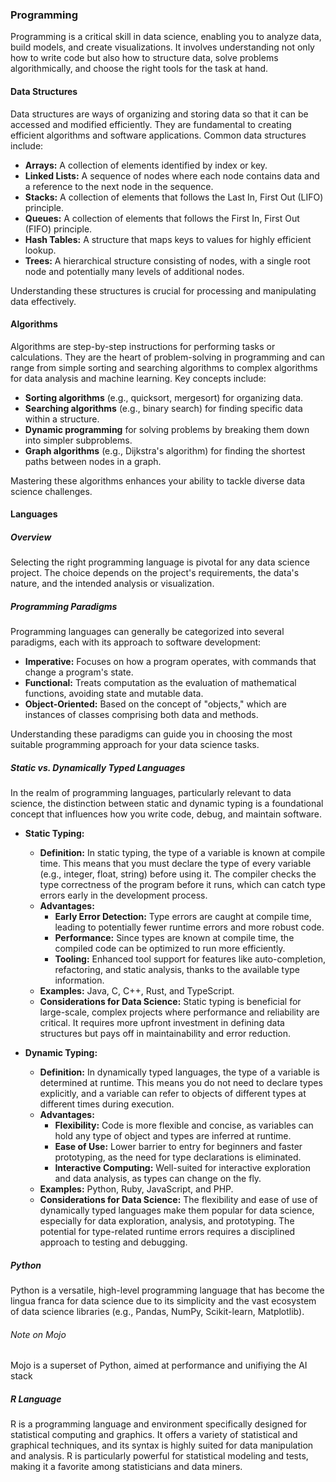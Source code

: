 ### Programming

Programming is a critical skill in data science, enabling you to analyze data, build models, and create visualizations. It involves understanding not only how to write code but also how to structure data, solve problems algorithmically, and choose the right tools for the task at hand.

#### Data Structures

Data structures are ways of organizing and storing data so that it can be accessed and modified efficiently. They are fundamental to creating efficient algorithms and software applications. Common data structures include:

- **Arrays:** A collection of elements identified by index or key.
- **Linked Lists:** A sequence of nodes where each node contains data and a reference to the next node in the sequence.
- **Stacks:** A collection of elements that follows the Last In, First Out (LIFO) principle.
- **Queues:** A collection of elements that follows the First In, First Out (FIFO) principle.
- **Hash Tables:** A structure that maps keys to values for highly efficient lookup.
- **Trees:** A hierarchical structure consisting of nodes, with a single root node and potentially many levels of additional nodes.

Understanding these structures is crucial for processing and manipulating data effectively.

#### Algorithms

Algorithms are step-by-step instructions for performing tasks or calculations. They are the heart of problem-solving in programming and can range from simple sorting and searching algorithms to complex algorithms for data analysis and machine learning. Key concepts include:

- **Sorting algorithms** (e.g., quicksort, mergesort) for organizing data.
- **Searching algorithms** (e.g., binary search) for finding specific data within a structure.
- **Dynamic programming** for solving problems by breaking them down into simpler subproblems.
- **Graph algorithms** (e.g., Dijkstra's algorithm) for finding the shortest paths between nodes in a graph.

Mastering these algorithms enhances your ability to tackle diverse data science challenges.

#### Languages

##### Overview

Selecting the right programming language is pivotal for any data science project. The choice depends on the project's requirements, the data's nature, and the intended analysis or visualization.

##### Programming Paradigms

Programming languages can generally be categorized into several paradigms, each with its approach to software development:

- **Imperative:** Focuses on how a program operates, with commands that change a program's state.
- **Functional:** Treats computation as the evaluation of mathematical functions, avoiding state and mutable data.
- **Object-Oriented:** Based on the concept of "objects," which are instances of classes comprising both data and methods.

Understanding these paradigms can guide you in choosing the most suitable programming approach for your data science tasks.

##### Static vs. Dynamically Typed Languages

In the realm of programming languages, particularly relevant to data science, the distinction between static and dynamic typing is a foundational concept that influences how you write code, debug, and maintain software.

- **Static Typing:**
  - **Definition:** In static typing, the type of a variable is known at compile time. This means that you must declare the type of every variable (e.g., integer, float, string) before using it. The compiler checks the type correctness of the program before it runs, which can catch type errors early in the development process.
  - **Advantages:**
    - **Early Error Detection:** Type errors are caught at compile time, leading to potentially fewer runtime errors and more robust code.
    - **Performance:** Since types are known at compile time, the compiled code can be optimized to run more efficiently.
    - **Tooling:** Enhanced tool support for features like auto-completion, refactoring, and static analysis, thanks to the available type information.
  - **Examples:** Java, C, C++, Rust, and TypeScript.
  - **Considerations for Data Science:** Static typing is beneficial for large-scale, complex projects where performance and reliability are critical. It requires more upfront investment in defining data structures but pays off in maintainability and error reduction.

- **Dynamic Typing:**
  - **Definition:** In dynamically typed languages, the type of a variable is determined at runtime. This means you do not need to declare types explicitly, and a variable can refer to objects of different types at different times during execution.
  - **Advantages:**
    - **Flexibility:** Code is more flexible and concise, as variables can hold any type of object and types are inferred at runtime.
    - **Ease of Use:** Lower barrier to entry for beginners and faster prototyping, as the need for type declarations is eliminated.
    - **Interactive Computing:** Well-suited for interactive exploration and data analysis, as types can change on the fly.
  - **Examples:** Python, Ruby, JavaScript, and PHP.
  - **Considerations for Data Science:** The flexibility and ease of use of dynamically typed languages make them popular for data science, especially for data exploration, analysis, and prototyping. The potential for type-related runtime errors requires a disciplined approach to testing and debugging.


##### Python

Python is a versatile, high-level programming language that has become the lingua franca for data science due to its simplicity and the vast ecosystem of data science libraries (e.g., Pandas, NumPy, Scikit-learn, Matplotlib).

###### Note on Mojo

Mojo is a superset of Python, aimed at performance and unifiying the AI stack

##### R Language

R is a programming language and environment specifically designed for statistical computing and graphics. It offers a variety of statistical and graphical techniques, and its syntax is highly suited for data manipulation and analysis. R is particularly powerful for statistical modeling and tests, making it a favorite among statisticians and data miners.

